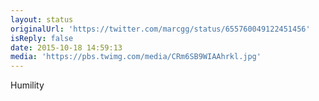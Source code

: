 ```yaml
---
layout: status
originalUrl: 'https://twitter.com/marcgg/status/655760049122451456'
isReply: false
date: 2015-10-18 14:59:13
media: 'https://pbs.twimg.com/media/CRm6SB9WIAAhrkl.jpg'
---
```


Humility 
